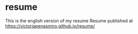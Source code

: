 # resume
This is the english version of my resume
Resume published at https://victoriapenasmiro.github.io/resume/
